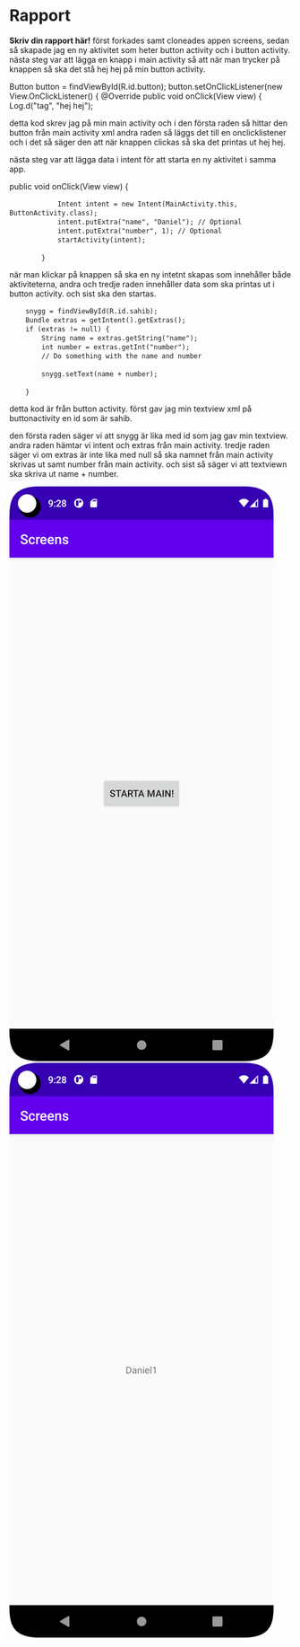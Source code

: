 
# Rapport

**Skriv din rapport här!**
först forkades samt cloneades appen screens,
sedan så skapade jag en ny aktivitet som heter button activity och i button activity.
nästa steg var att lägga en knapp i main activity så att när man trycker på knappen så ska det stå hej hej på min button activity.

Button button = findViewById(R.id.button);
button.setOnClickListener(new View.OnClickListener() {
@Override
public void onClick(View view) {
Log.d("tag", "hej hej");

detta kod skrev jag på min main activity och i den första raden så hittar den button från main activity xml
andra raden så läggs det till en onclicklistener och i det så säger den att när knappen clickas så ska det printas ut hej hej.

nästa steg var att lägga data i intent för att starta en ny aktivitet i samma app. 

public void onClick(View view) {

                Intent intent = new Intent(MainActivity.this, ButtonActivity.class);
                intent.putExtra("name", "Daniel"); // Optional
                intent.putExtra("number", 1); // Optional
                startActivity(intent);

            }
när man klickar på knappen så ska en ny intetnt skapas som innehåller både aktiviteterna,
andra och tredje raden innehåller data som ska printas ut i button activity.
och sist ska den startas.

        snygg = findViewById(R.id.sahib);
        Bundle extras = getIntent().getExtras();
        if (extras != null) {
            String name = extras.getString("name");
            int number = extras.getInt("number");
            // Do something with the name and number

            snygg.setText(name + number);

        }
detta kod är från button activity. först gav jag min textview xml på buttonactivity en id som är sahib.

den första raden säger vi att snygg är lika med id som jag gav min textview.
andra raden hämtar vi intent och extras från main activity.
tredje raden säger vi om extras är inte lika med null så ska namnet från main activity skrivas ut samt number från main activity.
och sist så säger vi att textviewn ska skriva ut name + number.








![](bild12.png)
![](bild13.png)


